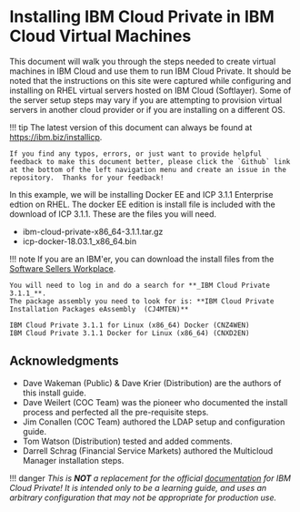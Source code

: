 # Installing IBM Cloud Private in IBM Cloud Virtual Machines

This document will walk you through the steps needed to create virtual machines in IBM Cloud and use them to run IBM Cloud Private. It should be noted that the instructions on this site were captured while configuring and installing on RHEL virtual servers hosted on IBM Cloud (Softlayer). Some of the server setup steps may vary if you are attempting to provision virtual servers in another cloud provider or if you are installing on a different OS. 



!!! tip
    The latest version of this document can always be found at <a href="https://ibm.biz/installicp" target="_blank">https://ibm.biz/installicp</a>.

    If you find any typos, errors, or just want to provide helpful feedback to make this document better, please click the `Github` link at the bottom of the left navigation menu and create an issue in the repository.  Thanks for your feedback!

In this example, we will be installing Docker EE and ICP 3.1.1 Enterprise edtion on RHEL. The docker EE edition is install file is included with the download of ICP 3.1.1. These are the files you will need. 

- ibm-cloud-private-x86_64-3.1.1.tar.gz  
- icp-docker-18.03.1_x86_64.bin

!!! note
    If you are an IBM'er, you can download the install files from the <a href="https://w3-03.ibm.com/software/xl/download/ticket.wss" target="_blank">Software Sellers Workplace</a>. 
    
    You will need to log in and do a search for **_IBM Cloud Private 3.1.1_**. 
    The package assembly you need to look for is: **IBM Cloud Private Installation Packages eAssembly  (CJ4MTEN)**

    IBM Cloud Private 3.1.1 for Linux (x86_64) Docker (CNZ4WEN)
    IBM Cloud Private 3.1.1 Docker for Linux (x86_64) (CNXD2EN)



## Acknowledgments
- Dave Wakeman (Public) & Dave Krier (Distribution) are the authors of this install guide.
- Dave Weilert (COC Team) was the pioneer who documented the install process and perfected all the pre-requisite steps.
- Jim Conallen (COC Team) authored the LDAP setup and configuration guide.
- Tom Watson (Distribution) tested and added comments.
- Darrell Schrag (Financial Service Markets) authored the Multicloud Manager installation steps.

!!! danger
    _This is **NOT** a replacement for the official <a href="https://www.ibm.com/support/knowledgecenter/en/SSBS6K_3.1.1/kc_welcome_containers.html" target="_blank">documentation</a> for IBM Cloud Private!  It is intended only to be a learning guide, and uses an arbitrary configuration that may not be appropriate for production use._

